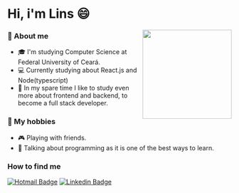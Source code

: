 # Hi, i'm Lins 😄

  <img src= "https://i.pinimg.com/originals/89/c8/58/89c858205689c2756a3c434575f74c8b.png" min-width="200px" max-width="250px" width="200px" align="right"/>
  
### 🤠 About me 
  - 🎓 I'm studying Computer Science at Federal University of Ceará.
  - 💻 Currently studying about React.js and Node(typescript)
  - 📌 In my spare time I like to study even more about frontend and backend, to become a full stack developer.


### 🌊 My hobbies
  - 🎮 Playing with friends.
  - 🤝 Talking about programming as it is one of the best ways to learn.

### How to find me
[![Hotmail Badge](https://img.shields.io/badge/Gmail-D14836?style=for-the-badge&logo=gmail&logoColor=white)](mailto:thiagolins13255@gmail.com)
[![Linkedin Badge](https://img.shields.io/badge/LinkedIn-0077B5?style=for-the-badge&logo=linkedin&logoColor=white/)](https://www.linkedin.com/in/thiago-lins-3b5269211/)


